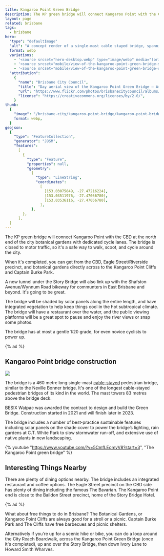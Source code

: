 ```yaml
---
title: Kangaroo Point Green Bridge
description: The KP green bridge will connect Kangaroo Point with the CBD, linking to the Cliffs precinct and onward to the eastern suburbs.
layout: page
related: brisbane
tags:
  - brisbane
hero:
  "type": "defaultImage"
  "alt": "A concept render of a single-mast cable stayed bridge, spanning across a glittering Brisbane River"
  format: webp
  variations:
    - '<source srcset="hero-desktop.webp" type="image/webp" media="(orientation: landscape)" width="3353" height="897" />'
    - '<source srcset="mobile/view-of-the-kangaroo-point-green-bridge-showing-elevated-restaurant-and-bar-opportunity---artist-impression-only_52149976774_o-828.webp" type="image/webp" media="(max-width: 414px)" width=828 height=486 />'
    - '<source srcset="mobile/view-of-the-kangaroo-point-green-bridge-showing-elevated-restaurant-and-bar-opportunity---artist-impression-only_52149976774_o-1440.webp" type="image/webp" media="(min-width: 415px)" width=828 height=486 />'
  "attribution":
    {
      "name": "Brisbane City Council",
      "title": "Day aerial view of the Kangaroo Point Green Bridge – Artist impression only",
      "url": "https://www.flickr.com/photos/brisbanecitycouncil/albums/72157719520829730/with/51275677686/",
      "license": "https://creativecommons.org/licenses/by/2.0/",
    }
thumb:
  {
    "image": "/brisbane-city/kangaroo-point-bridge/kangaroo-point-bridge-thumb",
    format: webp,
  }
geojson:
  {
    "type": "FeatureCollection",
    "generator": "JOSM",
    "features":
      [
        {
          "type": "Feature",
          "properties": null,
          "geometry":
            {
              "type": "LineString",
              "coordinates":
                [
                  [153.03075849, -27.47216224],
                  [153.03511976, -27.47056780],
                  [153.03536116, -27.47056780],
                ],
            },
        },
      ],
  }
---
```


The KP green bridge will connect Kangaroo Point with the CBD at the north end of the city botanical gardens with dedicated cycle lanes. The bridge is closed to motor traffic, so it's a safe way to walk, scoot, and cycle around the city.

When it's completed, you can get from the CBD, Eagle Street/Riverside precinct, and botanical gardens directly across to the Kangaroo Point Cliffs and Captain Burke Park.

A new tunnel under the Story Bridge will also link up with the Shafston Avenue/Wynnum Road bikeway for communters in East Brisbane and beyond. It's going to be great.

The bridge will be shaded by solar panels along the entire length, and have integrated vegetation to help keep things cool in the hot subtropical climate. The bridge will have a restaurant over the water, and the public viewing platforms will be a great spot to pause and enjoy the river views or snap some photos.

The bridge has at most a gentle 1:20 grade, for even novice cyclists to power up.

{% ad %}

## Kangaroo Point bridge construction

<picture>
    <source srcset="/brisbane-city/kangaroo-point-bridge/kangaroo-point-bridge-thumb-mobile.webp" media="(max-width: 480px)">
    <img class="alignright"  src="/brisbane-city/kangaroo-point-bridge/kangaroo-point-bridge-thumb-desktop.webp" alt=" " loading="lazy">
</picture>

The bridge is a 460 metre long single-mast [cable-stayed](https://en.wikipedia.org/wiki/Cable-stayed_bridge) pedestrian bridge, similar to the Neville Bonner bridge. It's one of the longest cable-stayed pedestrian bridges of its kind in the world. The mast towers 83 metres above the bridge deck.

BESIX Watpac was awarded the contract to design and build the Green Bridge. Construction started in 2021 and will finish later in 2023.

The bridge includes a number of best-practice sustainable features including solar panels on the shade cover to power the bridge’s lighting, rain gardens at C.T. White Park to slow stormwater run-off, and extensive use of native plants in new landscaping.

{% youtube "https://www.youtube.com/?v=5CmfLEomvV8?start=3", "The Kangaroo Point green bridge" %}

## Interesting Things Nearby

There are plenty of dining options nearby. The bridge includes an integrated restaurant and coffee options. The Eagle Street precinct on the CBD side has plenty of dining including the famous The Bavarian. The Kangaroo Point end is close to the Baildon Street precinct, home of the Story Bridge Hotel.

{% ad %}

What about free things to do in Brisbane? The Botanical Gardens, or Kangaroo Point Cliffs are always good for a stroll or a picnic. Captain Burke Park and The Cliffs have free barbecues and picnic shelters.

Alternatively if you're up for a scenic hike or bike, you can do a loop around the City Reach Boardwalk, across the Kangaroo Point Green Bridge (once it's completed), up and over the Story Bridge, then down Ivory Lane to Howard Smith Wharves.
